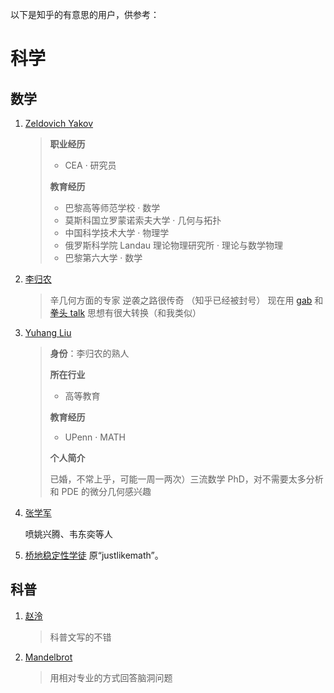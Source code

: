 以下是知乎的有意思的用户，供参考：

# 科学

## 数学

1. [Zeldovich Yakov](https://www.zhihu.com/people/an-de-lie-ze-man/answers/by_votes)

    > **职业经历**
    >
    > - CEA · 研究员
    >
    > **教育经历**
    >
    > - 巴黎高等师范学校 · 数学
    > - 莫斯科国立罗蒙诺索夫大学 · 几何与拓扑
    > - 中国科学技术大学 · 物理学
    > - 俄罗斯科学院 Landau 理论物理研究所 · 理论与数学物理
    > - 巴黎第六大学 · 数学

2. [李归农](https://www.zhihu.com/collection/288803880)

    > 辛几何方面的专家
    > 逆袭之路很传奇
    > （知乎已经被封号）
    > 现在用 [gab](https://gab.com/YHBKJ) 和 [拳头 talk](https://fistalk.com/yinlee1004)
    > 思想有很大转换（和我类似）

3. [Yuhang Liu](https://www.zhihu.com/people/yuhang-liu-34)

    > **身份**：李归农的熟人
    >
    > **所在行业**
    >
    > - 高等教育
    >
    > **教育经历**
    >
    > - UPenn · MATH
    >
    > **个人简介**
    >
    > 已婚，不常上乎，可能一周一两次）三流数学 PhD，对不需要太多分析和 PDE 的微分几何感兴趣

4. [张学军](https://www.zhihu.com/people/zhang_xuejun)

    喷姚兴腾、韦东奕等人

5. [桥地稳定性学徒 ​](https://www.zhihu.com/people/homology)
    原“justlikemath”。

## 科普

1. [赵泠](https://www.zhihu.com/people/MarryMea)

    > 科普文写的不错

2. [Mandelbrot](https://www.zhihu.com/people/mandelbrot-11)

    > 用相对专业的方式回答脑洞问题
